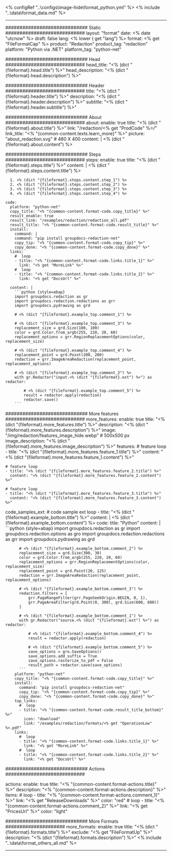 <% configRef "..\\configs\\image-hide\\format_python.yml" %>
<% include "..\\data\\format_data.md" %>

---
############################# Static ############################
layout: "format"
date:  <% date "utcnow" %>
draft: false
lang: <% lower ( get "lang") %>
format: <% get "FileFormatCap" %>
product: "Redaction"
product_tag: "redaction"
platform: "Python via .NET"
platform_tag: "python-net"

############################# Head ############################
head_title: "<% (dict "{fileformat}.head.title") %>"
head_description: "<% (dict "{fileformat}.head.description") %>"

############################# Header ############################
title: "<% (dict "{fileformat}.header.title") %>" 
description: "<% (dict "{fileformat}.header.description") %>"
subtitle: "<% (dict "{fileformat}.header.subtitle") %>" 

############################# About ############################
about:
    enable: true
    title: "<% (dict "{fileformat}.about.title") %>"
    link: "/redaction/<% get "ProdCode" %>/"
    link_title: "<% "{common-content.texts.learn_more}" %>"
    picture: "about_redaction.svg" # 480 X 400
    content: |
       <% (dict "{fileformat}.about.content") %>

############################# Steps ############################
steps:
    enable: true
    title: "<% (dict "{fileformat}.steps.title") %>"
    content: |
      <% (dict "{fileformat}.steps.content.title") %>
      
      1. <% (dict "{fileformat}.steps.content.step_1") %>
      2. <% (dict "{fileformat}.steps.content.step_2") %>
      3. <% (dict "{fileformat}.steps.content.step_3") %>
      4. <% (dict "{fileformat}.steps.content.step_4") %>
   
    code:
      platform: "python-net"
      copy_title: "<% "{common-content.format-code.copy_title}" %>"
      result_enable: true
      result_link: "/examples/redaction/redaction_all.pdf"
      result_title: "<% "{common-content.format-code.result_title}" %>"
      install:
        command: |
        command: "pip install groupdocs-redaction-net"
        copy_tip: "<% "{common-content.format-code.copy_tip}" %>"
        copy_done: "<% "{common-content.format-code.copy_done}" %>"
      links:
        #  loop
        - title: "<% "{common-content.format-code.links.title_1}" %>"
          link: "<% get "MoreLink" %>"
        #  loop
        - title: "<% "{common-content.format-code.links.title_2}" %>"
          link: "<% get "DocsUrl" %>"
          
      content: |
        ```python {style=abap}
        import groupdocs.redaction as gr
        import groupdocs.redaction.redactions as grr
        import groupdocs.pydrawing as grd

        # <% (dict "{fileformat}.example_top.comment_1") %>

        # <% (dict "{fileformat}.example_top.comment_3") %>
        replacement_size = grd.Size(100, 100)
        color = grd.Color.from_argb(255, 220, 20, 60)
        replacement_options = grr.RegionReplacementOptions(color, replacement_size)

        # <% (dict "{fileformat}.example_top.comment_4") %>
        replacement_point = grd.Point(200, 200)
        redaction = grr.ImageAreaRedaction(replacement_point, replacement_options)
                
        # <% (dict "{fileformat}.example_top.comment_2") %>
        with gr.Redactor("input.<% (dict "{fileformat}.ext") %>") as redactor:

            # <% (dict "{fileformat}.example_top.comment_5") %>
            result = redactor.apply(redaction)
            redactor.save()
        ```            


############################# More features ############################
more_features:
  enable: true
  title: "<% (dict "{fileformat}.more_features.title") %>"
  description: "<% (dict "{fileformat}.more_features.description") %>"
  image: "/img/redaction/features_image_hide.webp" # 500x500 px
  image_description: "<% (dict "{fileformat}.more_features.image_description") %>"
  features:
    # feature loop
    - title: "<% (dict "{fileformat}.more_features.feature_1.title") %>"
      content: "<% (dict "{fileformat}.more_features.feature_1.content") %>"

    # feature loop
    - title: "<% (dict "{fileformat}.more_features.feature_2.title") %>"
      content: "<% (dict "{fileformat}.more_features.feature_2.content") %>"

    # feature loop
    - title: "<% (dict "{fileformat}.more_features.feature_3.title") %>"
      content: "<% (dict "{fileformat}.more_features.feature_3.content") %>"
      
  code_samples_ext:
    # code sample ext loop
    - title: "<% (dict "{fileformat}.example_bottom.title") %>"
      content: |
        <% (dict "{fileformat}.example_bottom.content") %>
      code:
        title: "Python"
        content: |
          ```python {style=abap}
          import groupdocs.redaction as gr
          import groupdocs.redaction.options as gro
          import groupdocs.redaction.redactions as grr
          import groupdocs.pydrawing as grd

          # <% (dict "{fileformat}.example_bottom.comment_2") %>
          replacement_size = grd.Size(300, 30)
          color = grd.Color.from_argb(255, 220, 20, 60)
          replacement_options = grr.RegionReplacementOptions(color, replacement_size)
          replacement_point = grd.Point(20, 125)
          redaction = grr.ImageAreaRedaction(replacement_point, replacement_options)

          # <% (dict "{fileformat}.example_bottom.comment_3") %>
          redaction.filters = [
              grr.PageRangeFilter(grr.PageSeekOrigin.BEGIN, 0, 1),
              grr.PageAreaFilter(grd.Point(0, 300), grd.Size(600, 600))
          ]

          # <% (dict "{fileformat}.example_bottom.comment_1") %>
          with gr.Redactor("source.<% (dict "{fileformat}.ext") %>") as redactor:

              # <% (dict "{fileformat}.example_bottom.comment_4") %>
              result = redactor.apply(redaction)

              # <% (dict "{fileformat}.example_bottom.comment_5") %>
              save_options = gro.SaveOptions()
              save_options.add_suffix = True
              save_options.rasterize_to_pdf = False
              result_path = redactor.save(save_options)
          ```
        platform: "python-net"
        copy_title: "<% "{common-content.format-code.copy_title}" %>"
        install:
          command: "pip install groupdocs-redaction-net"
          copy_tip: "<% "{common-content.format-code.copy_tip}" %>"
          copy_done: "<% "{common-content.format-code.copy_done}" %>"
        top_links:
          #  loop
          - title: "<% "{common-content.format-code.result_title_bottom}" %>"
            icon: "download"
            link: "/examples/redaction/formats/<% get "OperationLow" %>.pdf"
        links:
          #  loop
          - title: "<% "{common-content.format-code.links.title_1}" %>"
            link: "<% get "MoreLink" %>"
          #  loop
          - title: "<% "{common-content.format-code.links.title_2}" %>"
            link: "<% get "DocsUrl" %>"


############################# Actions ############################

actions:
  enable: true
  title: "<% "{common-content.format-actions.title}" %>"
  description: "<% "{common-content.format-actions.description}" %>"
  items:
    #  loop
    - title: "<% "{common-content.format-actions.comment_1}" %>"
      link: "<% get "ReleaseDownloads" %>"
      color: "red"
        #  loop
    - title: "<% "{common-content.format-actions.comment_2}" %>"
      link: "<% get "PricesUrl" %>"
      color: "light"


############################# More Formats #####################
more_formats:
    enable: true
    title: "<% (dict "{fileformat}.formats.title") %>"
    exclude: "<% get "FileFormatUp" %>"
    description: "<% (dict "{fileformat}.formats.description") %>"
<% include "..\\data\\format_others_all.md" %>

---